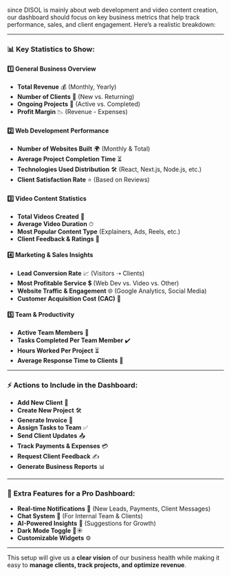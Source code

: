 since DISOL is mainly about web development and video content creation, our dashboard should focus on key business metrics that help track performance, sales, and client engagement. Here’s a realistic breakdown:

---

### 📊 **Key Statistics to Show:**

#### 1️⃣ **General Business Overview**

-   **Total Revenue** 💰 (Monthly, Yearly)
-   **Number of Clients** 👥 (New vs. Returning)
-   **Ongoing Projects** 🔄 (Active vs. Completed)
-   **Profit Margin** 📉 (Revenue - Expenses)

#### 2️⃣ **Web Development Performance**

-   **Number of Websites Built** 🌍 (Monthly & Total)
-   **Average Project Completion Time** ⏳
-   **Technologies Used Distribution** 🛠 (React, Next.js, Node.js, etc.)
-   **Client Satisfaction Rate** ⭐ (Based on Reviews)

#### 3️⃣ **Video Content Statistics**

-   **Total Videos Created** 🎥
-   **Average Video Duration** ⏱
-   **Most Popular Content Type** (Explainers, Ads, Reels, etc.)
-   **Client Feedback & Ratings** 📝

#### 4️⃣ **Marketing & Sales Insights**

-   **Lead Conversion Rate** 📈 (Visitors ➝ Clients)
-   **Most Profitable Service** 💲 (Web Dev vs. Video vs. Other)
-   **Website Traffic & Engagement** 🌐 (Google Analytics, Social Media)
-   **Customer Acquisition Cost (CAC)** 🚀

#### 5️⃣ **Team & Productivity**

-   **Active Team Members** 🏢
-   **Tasks Completed Per Team Member** ✔️
-   **Hours Worked Per Project** ⏳
-   **Average Response Time to Clients** 📩

---

### ⚡ **Actions to Include in the Dashboard:**

-   **Add New Client** 🏢
-   **Create New Project** 🛠
-   **Generate Invoice** 📄
-   **Assign Tasks to Team** ✅
-   **Send Client Updates** 📤
-   **Track Payments & Expenses** 💳
-   **Request Client Feedback** ✍️
-   **Generate Business Reports** 📊

---

### 🎨 **Extra Features for a Pro Dashboard:**

-   **Real-time Notifications** 🔔 (New Leads, Payments, Client Messages)
-   **Chat System** 💬 (For Internal Team & Clients)
-   **AI-Powered Insights** 🤖 (Suggestions for Growth)
-   **Dark Mode Toggle** 🌙☀️
-   **Customizable Widgets** ⚙️

---

This setup will give us a **clear vision** of our business health while making it easy to **manage clients, track projects, and optimize revenue**. 